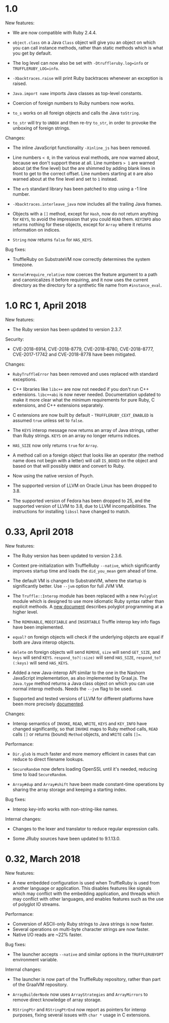 # 1.0

New features:

* We are now compatible with Ruby 2.4.4.

* `object.class` on a Java `Class` object will give you an object on which you
  can call instance methods, rather than static methods which is what you get by
  default.

* The log level can now also be set with `-Dtruffleruby.log=info` or
  `TRUFFLERUBY_LOG=info`.

* `-Xbacktraces.raise` will print Ruby backtraces whenever an exception is
  raised.

* `Java.import name` imports Java classes as top-level constants.

* Coercion of foreign numbers to Ruby numbers now works.

* `to_s` works on all foreign objects and calls the Java `toString`.

* `to_str` will try to `UNBOX` and then re-try `to_str`, in order to provoke
  the unboxing of foreign strings.

Changes:

* The inline JavaScript functionality `-Xinline_js` has been removed.

* Line numbers `< 0`, in the various eval methods, are now warned about, because
  we don't support these at all. Line numbers `> 1` are warned about (at the
  fine level) but the are shimmed by adding blank lines in front to get to the
  correct offset. Line numbers starting at `0` are also warned about at the fine
  level and set to `1` instead.
  
* The `erb` standard library has been patched to stop using a -1 line number.

* `-Xbacktraces.interleave_java` now includes all the trailing Java frames.

* Objects with a `[]` method, except for `Hash`, now do not return anything
  for `KEYS`, to avoid the impression that you could `READ` them. `KEYINFO`
  also returns nothing for these objects, except for `Array` where it returns
  information on indices.

* `String` now returns `false` for `HAS_KEYS`.

Bug fixes:

* TruffleRuby on SubstrateVM now correctly determines the system timezone.

* `Kernel#require_relative` now coerces the feature argument to a path and
  canonicalizes it before requiring, and it now uses the current directory as
  the directory for a synthetic file name from `#instance_eval`.

# 1.0 RC 1, April 2018

New features:

* The Ruby version has been updated to version 2.3.7.

Security:

* CVE-2018-6914, CVE-2018-8779, CVE-2018-8780, CVE-2018-8777, CVE-2017-17742
  and CVE-2018-8778 have been mitigated.

Changes:

* `RubyTruffleError` has been removed and uses replaced with standard
  exceptions.

* C++ libraries like `libc++` are now not needed if you don't run C++
  extensions. `libc++abi` is now never needed. Documentation updated to make it
  more clear what the minimum requirements for pure Ruby, C extensions, and C++
  extensions separately.

* C extensions are now built by default - `TRUFFLERUBY_CEXT_ENABLED` is assumed
  `true` unless set to `false`.
  
* The `KEYS` interop message now returns an array of Java strings, rather than
  Ruby strings. `KEYS` on an array no longer returns indices.
  
* `HAS_SIZE` now only returns `true` for `Array`.

* A method call on a foreign object that looks like an operator (the method name
  does not begin with a letter) will call `IS_BOXED` on the object and based on
  that will possibly `UNBOX` and convert to Ruby.
  
* Now using the native version of Psych.

* The supported version of LLVM on Oracle Linux has been dropped to 3.8.

* The supported version of Fedora has been dropped to 25, and the supported
  version of LLVM to 3.8, due to LLVM incompatibilities. The instructions for
  installing `libssl` have changed to match.

# 0.33, April 2018

New features:

* The Ruby version has been updated to version 2.3.6.

* Context pre-initialization with TruffleRuby `--native`, which significantly
  improves startup time and loads the `did_you_mean` gem ahead of time.
  
* The default VM is changed to SubstrateVM, where the startup is significantly 
  better. Use `--jvm` option for full JVM VM.
  
* The `Truffle::Interop` module has been replaced with a new `Polyglot` module
  which is designed to use more idiomatic Ruby syntax rather than explicit
  methods. A [new document](doc/user/polyglot.md) describes polyglot programming
  at a higher level.
  
* The `REMOVABLE`, `MODIFIABLE` and `INSERTABLE` Truffle interop key info flags
  have been implemented.

* `equal?` on foreign objects will check if the underlying objects are equal
  if both are Java interop objects.

* `delete` on foreign objects will send `REMOVE`, `size` will send `GET_SIZE`,
  and `keys` will send `KEYS`. `respond_to?(:size)` will send `HAS_SIZE`,
  `respond_to?(:keys)` will send `HAS_KEYS`.

* Added a new Java-interop API similar to the one in the Nashorn JavaScript
  implementation, as also implemented by Graal.js. The `Java.type` method
  returns a Java class object on which you can use normal interop methods. Needs
  the `--jvm` flag to be used.

* Supported and tested versions of LLVM for different platforms have been more
  precisely [documented](doc/user/installing-llvm.md).

Changes:

* Interop semantics of `INVOKE`, `READ`, `WRITE`, `KEYS` and `KEY_INFO` have
  changed significantly, so that `INVOKE` maps to Ruby method calls, `READ`
  calls `[]` or returns (bound) `Method` objects, and `WRITE` calls `[]=`.

Performance:

* `Dir.glob` is much faster and more memory efficient in cases that can reduce
  to direct filename lookups.

* `SecureRandom` now defers loading OpenSSL until it's needed, reducing time to
  load `SecureRandom`.

* `Array#dup` and `Array#shift` have been made constant-time operations by
  sharing the array storage and keeping a starting index.

Bug fixes:

* Interop key-info works with non-string-like names.

Internal changes:

* Changes to the lexer and translator to reduce regular expression calls.

* Some JRuby sources have been updated to 9.1.13.0.

# 0.32, March 2018

New features:

* A new embedded configuration is used when TruffleRuby is used from another
  language or application. This disables features like signals which may
  conflict with the embedding application, and threads which may conflict with
  other languages, and enables features such as the use of polyglot IO streams.

Performance:

* Conversion of ASCII-only Ruby strings to Java strings is now faster.
* Several operations on multi-byte character strings are now faster.
* Native I/O reads are ~22% faster.

Bug fixes:

* The launcher accepts `--native` and similar options in  the `TRUFFLERUBYOPT`
environment variable.

Internal changes:

* The launcher is now part of the TruffleRuby repository, rather than part of
the GraalVM repository.

* `ArrayBuilderNode` now uses `ArrayStrategies` and `ArrayMirrors` to remove
direct knowledge of array storage.

* `RStringPtr` and `RStringPtrEnd` now report as pointers for interop purposes,
fixing several issues with `char *` usage in C extensions.
